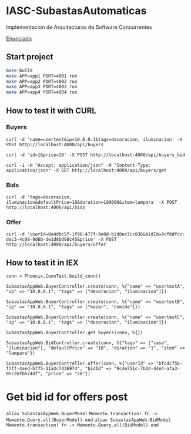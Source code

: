 # IASC-SubastasAutomaticas
Implementacion de  Arquitecturas de Software Concurrentes

[Enunciado](https://docs.google.com/document/d/1rOg2TUugXZgx23GhXBzUHakV3vDEkfaT2HLzVKIZ1Q0/edit)

## Start project
```bash
make build
make APP=app1 PORT=4001 run
make APP=app2 PORT=4002 run
make APP=app3 PORT=4003 run
make APP=app4 PORT=4004 run
```

## How to test it with CURL
### Buyers
` curl -d 'name=usertest&ip=10.0.0.1&tags=decoracion, iluminacion' -X POST http://localhost:4000/api/buyers `

` curl -d 'id=1&price=10' -X POST http://localhost:4000/api/buyers_bid `

` curl -i -H "Accept: application/json" -H "Content-Type: application/json" -X GET http://localhost:4000/api/buyers/get `

### Bids
` curl -d 'tags=decoracion, iluminacion&defaultPrice=10&duration=100000&item=lampara' -X POST http://localhost:4000/api/bids `

### Offer

` curl -d 'userId=0e4dbc5f-1f90-477f-9e8d-b2d0ec7cc836&bidId=9cf8dfcc-dac3-4c08-9d6b-de1d8bd98c45&price' -X POST http://localhost:4000/api/buyers/offer `

## How to test it in IEX

`conn = Phoenix.ConnTest.build_conn()`

`SubastasAppWeb.BuyerController.create(conn, %{"name" => "usertestA", "ip" => "10.0.0.1", "tags" => ["decoracion", "iluminacion"]})`

`SubastasAppWeb.BuyerController.create(conn, %{"name" => "usertestB", "ip" => "10.0.0.1", "tags" => ["bazar", "comida"]})`

`SubastasAppWeb.BuyerController.create(conn, %{"name" => "usertestC", "ip" => "10.0.0.1", "tags" => ["decoracion", "iluminacion"]})`

`SubastasAppWeb.BuyerController.get_buyers(conn, %{})`

`SubastasAppWeb.BidController.create(conn, %{"tags" => ["casa", "iluminacion"], "defaultPrice" => "10", "duration" => "1", "item" => "lampara"})`

`SubastasAppWeb.BuyerController.offer(conn, %{"userId" => "bfcdcf5b-f7ff-4aed-bf75-11a3c7d36974", "bidId" => "9c4e751c-7b2d-44e4-afa3-05c26fb674df", "price" => "20"})`

# Get bid id for offers post
`alias SubastasAppWeb.BuyerModel`
`Memento.transaction! fn -> Memento.Query.all(BuyerModel) end`
`alias SubastasAppWeb.BidModel`
`Memento.transaction! fn -> Memento.Query.all(BidModel) end`

